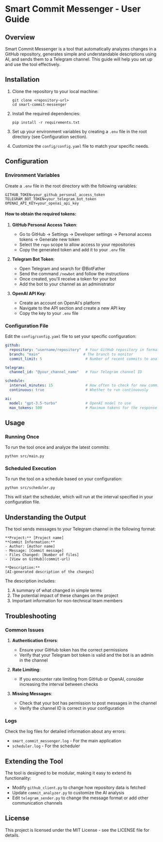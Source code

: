 # Smart Commit Messenger - User Guide

## Overview

Smart Commit Messenger is a tool that automatically analyzes changes in a GitHub repository, generates simple and understandable descriptions using AI, and sends them to a Telegram channel. This guide will help you set up and use the tool effectively.

## Installation

1. Clone the repository to your local machine:
   ```
   git clone <repository-url>
   cd smart-commit-messenger
   ```

2. Install the required dependencies:
   ```
   pip install -r requirements.txt
   ```

3. Set up your environment variables by creating a `.env` file in the root directory (see Configuration section).

4. Customize the `config/config.yaml` file to match your specific needs.

## Configuration

### Environment Variables

Create a `.env` file in the root directory with the following variables:

```
GITHUB_TOKEN=your_github_personal_access_token
TELEGRAM_BOT_TOKEN=your_telegram_bot_token
OPENAI_API_KEY=your_openai_api_key
```

#### How to obtain the required tokens:

1. **GitHub Personal Access Token**:
   - Go to GitHub → Settings → Developer settings → Personal access tokens → Generate new token
   - Select the `repo` scope to allow access to your repositories
   - Copy the generated token and add it to your `.env` file

2. **Telegram Bot Token**:
   - Open Telegram and search for @BotFather
   - Send the command `/newbot` and follow the instructions
   - Once created, you'll receive a token for your bot
   - Add the bot to your channel as an administrator

3. **OpenAI API Key**:
   - Create an account on OpenAI's platform
   - Navigate to the API section and create a new API key
   - Copy the key to your `.env` file

### Configuration File

Edit the `config/config.yaml` file to set your specific configuration:

```yaml
github:
  repository: "username/repository"  # Your GitHub repository in format username/repo
  branch: "main"                    # The branch to monitor
  commit_limit: 5                    # Number of recent commits to analyze

telegram:
  channel_id: "@your_channel_name"   # Your Telegram channel ID

schedule:
  interval_minutes: 15               # How often to check for new commits
  continuous: true                   # Whether to run continuously

ai:
  model: "gpt-3.5-turbo"             # OpenAI model to use
  max_tokens: 500                    # Maximum tokens for the response
```

## Usage

### Running Once

To run the tool once and analyze the latest commits:

```
python src/main.py
```

### Scheduled Execution

To run the tool on a schedule based on your configuration:

```
python src/scheduler.py
```

This will start the scheduler, which will run at the interval specified in your configuration file.

## Understanding the Output

The tool sends messages to your Telegram channel in the following format:

```
**Project:** [Project name]
**Commit Information:**
- Author: [Author name]
- Message: [Commit message]
- Files Changed: [Number of files]
- [View on GitHub](commit-url)

**Description:**
[AI-generated description of the changes]
```

The description includes:
1. A summary of what changed in simple terms
2. The potential impact of these changes on the project
3. Important information for non-technical team members

## Troubleshooting

### Common Issues

1. **Authentication Errors**:
   - Ensure your GitHub token has the correct permissions
   - Verify that your Telegram bot token is valid and the bot is an admin in the channel

2. **Rate Limiting**:
   - If you encounter rate limiting from GitHub or OpenAI, consider increasing the interval between checks

3. **Missing Messages**:
   - Check that your bot has permission to post messages in the channel
   - Verify the channel ID is correct in your configuration

### Logs

Check the log files for detailed information about any errors:
- `smart_commit_messenger.log` - For the main application
- `scheduler.log` - For the scheduler

## Extending the Tool

The tool is designed to be modular, making it easy to extend its functionality:

- Modify `github_client.py` to change how repository data is fetched
- Update `commit_analyzer.py` to customize the AI analysis
- Edit `telegram_sender.py` to change the message format or add other communication channels

## License

This project is licensed under the MIT License - see the LICENSE file for details.